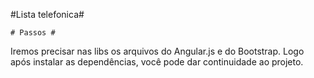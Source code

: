 #Lista telefonica#

    # Passos #
Iremos precisar nas libs os arquivos do Angular.js e do Bootstrap.
Logo após instalar as dependências, você pode dar continuidade ao projeto.
